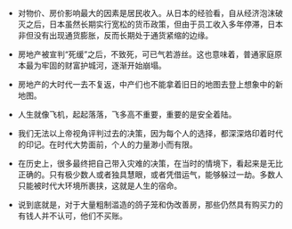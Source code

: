 - 对物价、房价影响最大的因素是居民收入。从日本的经验看，自从经济泡沫破灭之后，日本虽然长期实行宽松的货币政策，但由于员工收入多年停滞，日本非但没有出现通货膨胀，反而长期处于通货紧缩的边缘。

- 房地产被宣判“死缓”之后，不致死，可已气若游丝。这也意味着，普通家庭原本最为牢固的财富护城河，逐渐开始崩塌。
- 房地产的大时代一去不复返，中产们也不能拿着旧日的地图去登上想象中的新地图。
- 人生就像飞机，起起落落，飞多高不重要，重要的是安全着陆。

- 我们无法以上帝视角评判过去的决策，因为每个人的选择，都深深烙印着时代的印记。在时代大势面前，个人的力量渺小而有限。

- 在历史上，很多最终把自己带入灾难的决策，在当时的情境下，看起来是无比正确的。只有极少数人或者独具慧眼，或者凭借运气，能够躲过一劫。多数人只能被时代大环境所裹挟，这就是人生的宿命。

- 说到底就是，对于大量粗制滥造的鸽子笼和伪改善房，那些仍然具有购买力的有钱人并不认可，他们不买账。